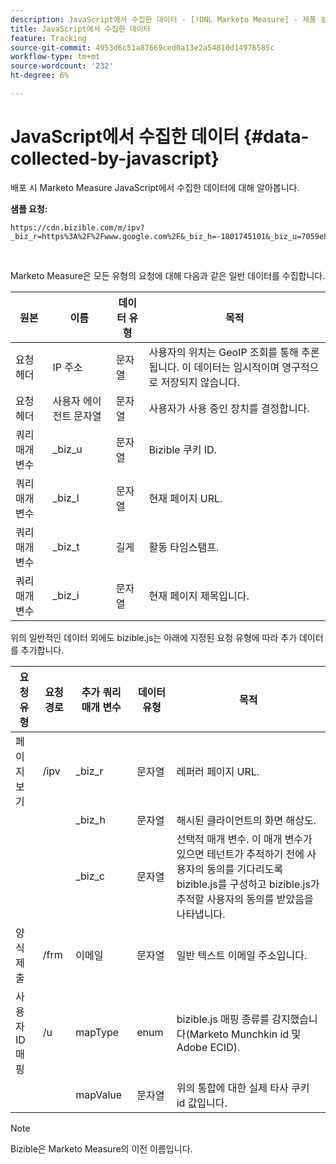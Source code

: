 ```yaml
---
description: JavaScript에서 수집한 데이터 - [!DNL Marketo Measure] - 제품 설명서
title: JavaScript에서 수집한 데이터
feature: Tracking
source-git-commit: 4953d6c51a87669ced0a13e2a54810d14976585c
workflow-type: tm+mt
source-wordcount: '232'
ht-degree: 6%

---
```


# JavaScript에서 수집한 데이터 {#data-collected-by-javascript}

배포 시 Marketo Measure JavaScript에서 수집한 데이터에 대해 알아봅니다.

**샘플 요청:**

```
https://cdn.bizible.com/m/ipv?_biz_r=https%3A%2F%2Fwww.google.com%2F&_biz_h=-1801745101&_biz_u=7059e81415f34f7bbaf40fe32fdcba21&_biz_s=8cbeed&_biz_l=https%3A%2F%2Fwww.zendesk.com%2Fservice%2F&_biz_t=1676483822155&_biz_i=Customer%20service%20software%20for%20the%20best%20customer%20experiences%20%7C%20Zendesk&_biz_n=0&rnd=235938&cdn_o=a&_biz_z=1676483822155
```

<br>

Marketo Measure은 모든 유형의 요청에 대해 다음과 같은 일반 데이터를 수집합니다.

<table>
<thead>
  <tr>
    <th>원본</th>
    <th>이름</th>
    <th>데이터 유형</th>
    <th>목적</th>
  </tr>
</thead>
<tbody>
  <tr>
    <td>요청 헤더</td>
    <td>IP 주소</td>
    <td>문자열</td>
    <td>사용자의 위치는 GeoIP 조회를 통해 추론됩니다. 이 데이터는 임시적이며 영구적으로 저장되지 않습니다.</td>
  </tr>
  <tr>
    <td>요청 헤더</td>
    <td>사용자 에이전트 문자열</td>
    <td>문자열</td>
    <td>사용자가 사용 중인 장치를 결정합니다.</td>
  </tr>
  <tr>
    <td>쿼리 매개 변수</td>
    <td>_biz_u</td>
    <td>문자열</td>
    <td>Bizible 쿠키 ID.</td>
  </tr>
  <tr>
    <td>쿼리 매개 변수</td>
    <td>_biz_l</td>
    <td>문자열</td>
    <td>현재 페이지 URL.</td>
  </tr>
  <tr>
    <td>쿼리 매개 변수</td>
    <td>_biz_t</td>
    <td>길게</td>
    <td>활동 타임스탬프.</td>
  </tr>
  <tr>
    <td>쿼리 매개 변수</td>
    <td>_biz_i</td>
    <td>문자열</td>
    <td>현재 페이지 제목입니다.</td>
  </tr>
</tbody>
</table>

위의 일반적인 데이터 외에도 bizible.js는 아래에 지정된 요청 유형에 따라 추가 데이터를 추가합니다.

<table>
<thead>
  <tr>
    <th>요청 유형</th>
    <th>요청 경로</th>
    <th>추가 쿼리 매개 변수</th>
    <th>데이터 유형</th>
    <th>목적</th>
  </tr>
</thead>
<tbody>
  <tr>
    <td>페이지 보기</td>
    <td>/ipv</td>
    <td>_biz_r</td>
    <td>문자열</td>
    <td>레퍼러 페이지 URL.</td>
  </tr>
  <tr>
    <td></td>
    <td></td>
    <td>_biz_h</td>
    <td>문자열</td>
    <td>해시된 클라이언트의 화면 해상도.</td>
  </tr>
  <tr>
    <td></td>
    <td></td>
    <td>_biz_c</td>
    <td>문자열</td>
    <td>선택적 매개 변수. 이 매개 변수가 있으면 테넌트가 추적하기 전에 사용자의 동의를 기다리도록 bizible.js를 구성하고 bizible.js가 추적할 사용자의 동의를 받았음을 나타냅니다.</td>
  </tr>
  <tr>
    <td>양식 제출</td>
    <td>/frm</td>
    <td>이메일</td>
    <td>문자열</td>
    <td>일반 텍스트 이메일 주소입니다.</td>
  </tr>
  <tr>
    <td>사용자 ID 매핑</td>
    <td>/u</td>
    <td>mapType</td>
    <td>enum</td>
    <td>bizible.js 매핑 종류를 감지했습니다(Marketo Munchkin id 및 Adobe ECID).</td>
  </tr>
  <tr>
    <td></td>
    <td></td>
    <td>mapValue</td>
    <td>문자열</td>
    <td>위의 통합에 대한 실제 타사 쿠키 id 값입니다.</td>
  </tr>
</tbody>
</table>

>[!NOTE]
>
>Bizible은 Marketo Measure의 이전 이름입니다.
